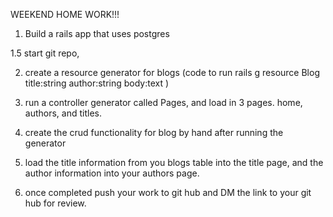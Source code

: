 WEEKEND HOME WORK!!!

1. Build a rails app that uses postgres

1.5 start git repo,

2.  create a resource generator for blogs
(code to run
rails g resource Blog title:string author:string body:text
)

3. run a controller generator called Pages, and load in 3 pages.  home, authors, and titles. 


4. create the crud functionality for blog by hand after running the generator

5. load the title information from you blogs table into the title page, and the author information into your authors page.

6. once completed push your work to git hub and DM the link to your git hub for review.
